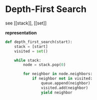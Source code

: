 # Depth-First Search

see [[stack]], [[set]]

**representation**

```python
def depth_first_search(start):
    stack = [start]
    visited = set()

    while stack:
        node = stack.pop(0)

        for neighbor in node.neighbors:
            if neighbor not in visited:
                queue.append(neighbor)
                visited.add(neighbor)
                yield neighbor
```
